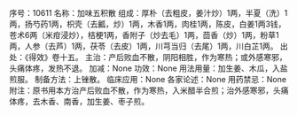 序号：10611
名称：加味五积散
组成：厚朴（去粗皮，姜汁炒）1两，半夏（洗）1两，扬芍药1两，枳壳（去瓤，炒）1两，木香1两，肉桂1两，陈皮，白姜1两3钱，苍术6两（米疳浸炒），桔梗1两，香附子（炒去毛）1两，茴香（炒）1两，粉草1两，人参（去芦）1两，茯苓（去皮）1两，川芎当归（去尾）1两，川白芷1两。
出处：《得效》卷十五。
主治：产后败血不散，阴阳相胜，作为寒热；或外感寒邪，头痛体疼，发热不退。
加减：None
功效：None
用法用量：加生姜、木瓜，入盐煎服。
制备方法：上锉散。
临床应用：None
各家论述：None
用药禁忌：None
附注：原书用本方治产后败血不散，作为寒热，入米醋半合煎；治外感寒邪，头痛体疼，去木香、南香，加生姜、枣子煎。

